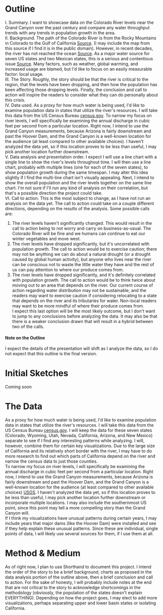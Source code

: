 # Outline
I. Summary. I want to showcase data on the Colorado River levels near the Grand Canyon over the past century and compare any water throughput trends with any trends in population growth in the area.   
II. Background. The path of the Colorado River is from the Rocky Mountains in Colorado to the Gulf of California [Source](https://www.uncovercolorado.com/activities/colorado-river/). (I may include the map from this source if I find it is in the public domain). However, in recent decades, the river has not reached the ocean [Source](https://www.latimes.com/environment/story/2023-01-31/colorado-river-in-crisis-the-rivers-end). As a major water source for seven US states and two Mexican states, this is a serious and contentious issue [Source](https://www.washingtonpost.com/climate-environment/2023/02/05/colorado-river-drought-explained/). Many factors, such as weather, global warming, and increased usage are blamed, but I'd like to focus on an easily measurable factor: local usage.   
III. The Story. Roughly, the story should be that the river is critical to the region, that the levels have been dropping, and then how the population has been affecting those dropping levels. Finally, the conclusion and call to action will inspire the readers to consider what they can do personally about this crisis.   
IV. Data used. As a proxy for how much water is being used, I'd like to examine population data in states that utilize the river's resources. I will take this data from the US Census Bureau [census.gov](https://www.census.gov/data/tables/time-series/dec/popchange-data-text.html). To narrow my focus on river levels, I will specifically be examining the annual discharge in cubic feet per second from a particular location. Right now, I intend to use the Grand Canyon measurements, because Arizona is fairly downstream and past the Hoover Dam, and the Grand Canyon is a well-known location for the audience (at least compared to other available choices). I haven't analyzed the data yet, so if this location proves to be less than useful, I may pick another location further downstream.   
V. Data analysis and presentation order. I expect I will use a line chart with a single line to show the river's levels throughout time. I will then use a line chart, probably with multiple lines (one for each of the seven states), to show population growth during the same timespan. I may alter this idea slightly if I find the multi-line chart isn't visually appealing. Next, I intend to show the overall population and the river levels together on the same line chart. I'm not sure if I'll run any kind of analysis on their correlation, but that's a possible direction the project could take.   
VI. Call to action. This is the most subject to change, as I have not run an analysis on the data yet. The call to action could take on a couple different directions, depending on the results of the analysis. Some possible calls are:   
  1. The river levels haven't significantly changed. This would result in the call to action being to not worry and carry on business-as-usual. The Colorado River will be fine and we humans can continue to eat our winter vegetables and move west.
  2. The river levels have dropped significantly, but it's uncorrelated with population growth. The call to action would be to exercise caution; there may not be anything we can do about a natural drought (or a drought caused by global human activity), but anyone who lives near the river can be conscious not to waste the little water they have and the rest of us can pay attention to where our produce comes from.
  3. The river levels have dropped significantly, and it's definitely correlated with population growth. The call to action would be to think twice about moving out to an area that depends on the river. Our current course of action regarding water distribution may not be sustainable, and the readers may want to exercise caution if considering relocating to a state that depends on the river and its tributaries for water. Non-local readers may want to be more mindful of where their produce comes from.     
I expect this last option will be the most likely outcome, but I don't want to jump to any conclusions before analyzing the data. It may also be that there is a weaker conclusion drawn that will result in a hybrid between two of the calls.
#### Note on the Outline
I expect the details of the presentation will shift as I analyze the data, so I do not expect that this outline is the final version.
# Initial Sketches
Coming soon
# The Data
As a proxy for how much water is being used, I'd like to examine population data in states that utilize the river's resources. I will take this data from the US Census Bureau [census.gov](https://www.census.gov/data/tables/time-series/dec/popchange-data-text.html). I will keep the data for these seven states (Colorado, Wyoming, Utah, Nevada, California, Arizona, and New Mexico) separate to see if I find any interesting patterns while analyzing. I will, however, combine them for certain key visualizations. Due to the large size of California and its relatively short border with the river, I may have to do more research to find out which parts of California depend on the river and narrow the census data to just those counties.   
To narrow my focus on river levels, I will specifically be examining the annual discharge in cubic feet per second from a particular location. Right now, I intend to use the Grand Canyon measurements, because Arizona is fairly downstream and past the Hoover Dam, and the Grand Canyon is a well-known location for the audience (at least compared to other available choices) [USGS](https://waterdata.usgs.gov/nwis/annual?referred_module=sw&search_site_no=09402500&format=sites_selection_links). I haven't analyzed the data yet, so if this location proves to be less than useful, I may pick another location further downstream or incorporate multiple locations. I may also include the southernmost US point, since this point may tell a more compelling story than the Grand Canyon will.   
If I think my visualizations have unusual patterns during certain years, I may include years that major dams (like the Hoover Dam) were installed and see if they help explain these unusual patterns. Since these are individual, single points of data, I will likely use several sources for them, if I use them at all.
# Method & Medium
As of right now, I plan to use Shorthand to document this project. I intend the order of the story to be a brief background, charts as proposed in the data analysis portion of the outline above, then a brief conclusion and call to action. For the sake of honesty, I will probably include notes at the end that are not critical to the story to acknowledge shortcomings in the methodology (obviously, the population of the states doesn't explain EVERYTHING). Depending on how the project goes, I may elect to add more visualizations, perhaps separating upper and lower basin states or isolating California.
